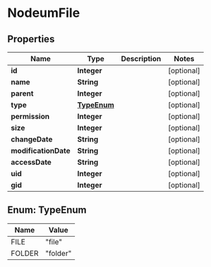 
# NodeumFile

## Properties
Name | Type | Description | Notes
------------ | ------------- | ------------- | -------------
**id** | **Integer** |  |  [optional]
**name** | **String** |  |  [optional]
**parent** | **Integer** |  |  [optional]
**type** | [**TypeEnum**](#TypeEnum) |  |  [optional]
**permission** | **Integer** |  |  [optional]
**size** | **Integer** |  |  [optional]
**changeDate** | **String** |  |  [optional]
**modificationDate** | **String** |  |  [optional]
**accessDate** | **String** |  |  [optional]
**uid** | **Integer** |  |  [optional]
**gid** | **Integer** |  |  [optional]


<a name="TypeEnum"></a>
## Enum: TypeEnum
Name | Value
---- | -----
FILE | &quot;file&quot;
FOLDER | &quot;folder&quot;



